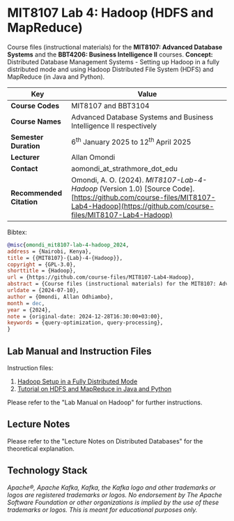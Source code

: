 # MIT8107 Lab 4: Hadoop (HDFS and MapReduce)

Course files (instructional materials) for the **MIT8107: Advanced Database Systems** and the **BBT4206: Business Intelligence II** courses.
**Concept:** Distributed Database Management Systems - Setting up Hadoop in a fully distributed mode and using Hadoop Distributed File System (HDFS) and MapReduce (in Java and Python).

| **Key**                                                               | Value                                                                                                                                                                              |
|---------------|---------------------------------------------------------|
| **Course Codes**                                                       | MIT8107 and BBT3104                                                                                                                                                                            |
| **Course Names**                                                       | Advanced Database Systems and Business Intelligence II respectively                                                                                                                                                           |
| **Semester Duration**                                                 | 6<sup>th</sup> January 2025 to 12<sup>th</sup> April 2025                                                                                                                       |
| **Lecturer**                                                          | Allan Omondi                                                                                                                                                                       |
| **Contact**                                                           | aomondi_at_strathmore_dot_edu                                                                                                                                                      |
| **Recommended Citation** | Omondi, A. O. (2024). _MIT8107-Lab-4-Hadoop_ (Version 1.0) [Source Code]. [https://github.com/course-files/MIT8107-Lab4-Hadoop](https://github.com/course-files/MIT8107-Lab4-Hadoop)  |

Bibtex:

```bibtex
@misc{omondi_mit8107-lab-4-hadoop_2024,
address = {Nairobi, Kenya},
title = {{MIT8107}-{Lab}-4-{Hadoop}},
copyright = {GPL-3.0},
shorttitle = {Hadoop},
url = {https://github.com/course-files/MIT8107-Lab4-Hadoop},
abstract = {Course files (instructional materials) for the MIT8107: Advanced Database Systems and the BBT4206: Business Intelligence II courses. Concept: Distributed Database Management Systems - Setting up Hadoop in a fully distributed mode and using Hadoop Distributed File System (HDFS) and MapReduce (in Java and Python).},
urldate = {2024-07-10},
author = {Omondi, Allan Odhiambo},
month = dec,
year = {2024},
note = {original-date: 2024-12-28T16:30:00+03:00},
keywords = {query-optimization, query-processing},
}
```

## Lab Manual and Instruction Files

Instruction files:

1. [Hadoop Setup in a Fully Distributed Mode](setup-hadoop.md)
2. [Tutorial on HDFS and MapReduce in Java and Python](tutorial-hdfs-mapreduce.md)

Please refer to the "Lab Manual on Hadoop" for further instructions.

## Lecture Notes

Please refer to the "Lecture Notes on Distributed Databases" for the theoretical explanation.

## Technology Stack

_Apache®, Apache Kafka, Kafka, the Kafka logo and other trademarks or logos are registered trademarks or logos. No endorsement by The Apache Software Foundation or other organizations is implied by the use of these trademarks or logos. This is meant for educational purposes only._
